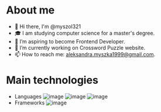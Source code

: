 # About me
- 👋 Hi there, I'm @myszol321
- 🎓 I am studying computer science for a master's degree.
- 🌱 I’m aspiring to become Frontend Developer.
- 🔭 I’m currently working on Crossword Puzzle website.
- 📫 How to reach me: aleksandra.myszka1999@gmail.com.

# Main technologies
- Languages ![image](https://user-images.githubusercontent.com/83660651/216839714-702131a0-e9ed-485b-8309-f3ddd78e25d4.png) ![image](https://user-images.githubusercontent.com/83660651/216839777-5da10c4d-7bde-4413-935c-0303de4d2c41.png) ![image](https://user-images.githubusercontent.com/83660651/216839784-9669ada7-dc7d-4bfd-a58a-7872d7acf643.png)
- Frameworks ![image](https://user-images.githubusercontent.com/83660651/216839833-07a4674d-0819-460b-bbb5-273193d79d50.png)

